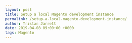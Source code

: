 ```yaml
---
layout: post
title: Setup a local Magento development instance
permalink: /setup-a-local-magento-development-instance/
author: Tristan Jarrett
date: 2019-04-08 09:00:00 +0000
tags: Magento
---
```

